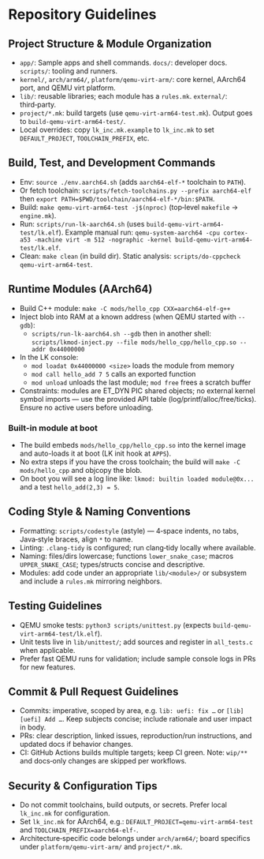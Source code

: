 # Repository Guidelines

## Project Structure & Module Organization
- `app/`: Sample apps and shell commands. `docs/`: developer docs. `scripts/`: tooling and runners.
- `kernel/`, `arch/arm64/`, `platform/qemu-virt-arm/`: core kernel, AArch64 port, and QEMU virt platform.
- `lib/`: reusable libraries; each module has a `rules.mk`. `external/`: third‑party.
- `project/*.mk`: build targets (use `qemu-virt-arm64-test.mk`). Output goes to `build-qemu-virt-arm64-test/`.
- Local overrides: copy `lk_inc.mk.example` to `lk_inc.mk` to set `DEFAULT_PROJECT`, `TOOLCHAIN_PREFIX`, etc.

## Build, Test, and Development Commands
- Env: `source ./env.aarch64.sh` (adds `aarch64-elf-*` toolchain to `PATH`).
- Or fetch toolchain: `scripts/fetch-toolchains.py --prefix aarch64-elf` then `export PATH=$PWD/toolchain/aarch64-elf-*/bin:$PATH`.
- Build: `make qemu-virt-arm64-test -j$(nproc)` (top‑level `makefile` → `engine.mk`).
- Run: `scripts/run-lk-aarch64.sh` (uses `build-qemu-virt-arm64-test/lk.elf`).
  Example manual run: `qemu-system-aarch64 -cpu cortex-a53 -machine virt -m 512 -nographic -kernel build-qemu-virt-arm64-test/lk.elf`.
- Clean: `make clean` (in build dir). Static analysis: `scripts/do-cppcheck qemu-virt-arm64-test`.

## Runtime Modules (AArch64)
- Build C++ module: `make -C mods/hello_cpp CXX=aarch64-elf-g++`
- Inject blob into RAM at a known address (when QEMU started with `--gdb`):
  - `scripts/run-lk-aarch64.sh --gdb` then in another shell: `scripts/lkmod-inject.py --file mods/hello_cpp/hello_cpp.so --addr 0x44000000`
- In the LK console:
  - `mod loadat 0x44000000 <size>` loads the module from memory
  - `mod call hello_add 7 5` calls an exported function
  - `mod unload` unloads the last module; `mod free` frees a scratch buffer
- Constraints: modules are ET_DYN PIC shared objects; no external kernel symbol imports — use the provided API table (log/printf/alloc/free/ticks). Ensure no active users before unloading.

### Built-in module at boot
- The build embeds `mods/hello_cpp/hello_cpp.so` into the kernel image and auto-loads it at boot (LK init hook at `APPS`).
- No extra steps if you have the cross toolchain; the build will `make -C mods/hello_cpp` and objcopy the blob.
- On boot you will see a log line like: `lkmod: builtin loaded module@0x...` and a test `hello_add(2,3) = 5`.

## Coding Style & Naming Conventions
- Formatting: `scripts/codestyle` (astyle) — 4‑space indents, no tabs, Java‑style braces, align `*` to name.
- Linting: `.clang-tidy` is configured; run clang‑tidy locally where available.
- Naming: files/dirs lowercase; functions `lower_snake_case`; macros `UPPER_SNAKE_CASE`; types/structs concise and descriptive.
- Modules: add code under an appropriate `lib/<module>/` or subsystem and include a `rules.mk` mirroring neighbors.

## Testing Guidelines
- QEMU smoke tests: `python3 scripts/unittest.py` (expects `build-qemu-virt-arm64-test/lk.elf`).
- Unit tests live in `lib/unittest/`; add sources and register in `all_tests.c` when applicable.
- Prefer fast QEMU runs for validation; include sample console logs in PRs for new features.

## Commit & Pull Request Guidelines
- Commits: imperative, scoped by area, e.g. `lib: uefi: fix …` or `[lib][uefi] Add …`. Keep subjects concise; include rationale and user impact in body.
- PRs: clear description, linked issues, reproduction/run instructions, and updated docs if behavior changes.
- CI: GitHub Actions builds multiple targets; keep CI green. Note: `wip/**` and docs‑only changes are skipped per workflows.

## Security & Configuration Tips
- Do not commit toolchains, build outputs, or secrets. Prefer local `lk_inc.mk` for configuration.
- Set `lk_inc.mk` for AArch64, e.g.: `DEFAULT_PROJECT=qemu-virt-arm64-test` and `TOOLCHAIN_PREFIX=aarch64-elf-`.
- Architecture‑specific code belongs under `arch/arm64/`; board specifics under `platform/qemu-virt-arm/` and `project/*.mk`.
